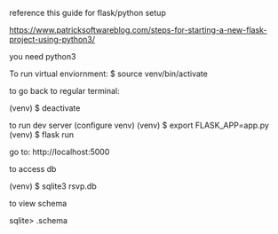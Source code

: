reference this guide for flask/python setup

https://www.patricksoftwareblog.com/steps-for-starting-a-new-flask-project-using-python3/

you need python3

To run virtual enviornment:
$ source venv/bin/activate

to go back to regular terminal:

(venv) $ deactivate

to run dev server (configure venv)
(venv) $ export FLASK_APP=app.py
(venv) $ flask run


go to: http://localhost:5000

to access db

(venv) $ sqlite3 rsvp.db

to view schema

sqlite> .schema